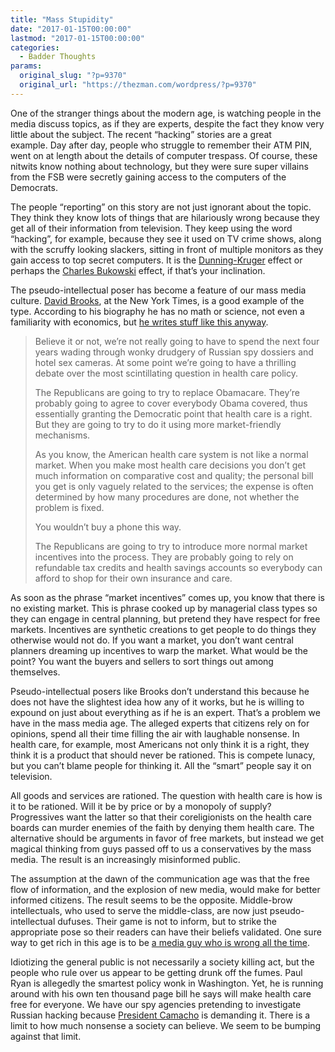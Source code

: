 ```yaml
---
title: "Mass Stupidity"
date: "2017-01-15T00:00:00"
lastmod: "2017-01-15T00:00:00"
categories:
  - Badder Thoughts
params:
  original_slug: "?p=9370"
  original_url: "https://thezman.com/wordpress/?p=9370"
---
```


One of the stranger things about the modern age, is watching people in
the media discuss topics, as if they are experts, despite the fact they
know very little about the subject. The recent “hacking” stories are a
great example. Day after day, people who struggle to remember their ATM
PIN, went on at length about the details of computer trespass. Of
course, these nitwits know nothing about technology, but they were sure
super villains from the FSB were secretly gaining access to the
computers of the Democrats.

The people “reporting” on this story are not just ignorant about the
topic. They think they know lots of things that are hilariously wrong
because they get all of their information from television. They keep
using the word “hacking”, for example, because they see it used on TV
crime shows, along with the scruffy looking slackers, sitting in front
of multiple monitors as they gain access to top secret computers. It is
the
<a href="https://en.wikipedia.org/wiki/Dunning%E2%80%93Kruger_effect"
target="_blank">Dunning-Kruger</a> effect or perhaps the <a
href="http://www.goodreads.com/quotes/428040-the-problem-with-the-world-is-that-the-intelligent-people"
target="_blank">Charles Bukowski</a> effect, if that’s your inclination.

The pseudo-intellectual poser has become a feature of our mass media
culture. <a
href="https://en.wikipedia.org/wiki/David_Brooks_(cultural_commentator)"
target="_blank">David Brooks</a>, at the New York Times, is a good
example of the type. According to his biography he has no math or
science, not even a familiarity with economics, but <a
href="https://www.nytimes.com/2017/01/13/opinion/do-markets-work-in-health-care.html?action=click&amp;pgtype=Homepage&amp;clickSource=story-heading&amp;module=opinion-c-col-left-region&amp;region=opinion-c-col-left-region&amp;WT.nav=opinion-c-col-left-region&amp;_r=2"
target="_blank">he writes stuff like this anyway</a>.

> Believe it or not, we’re not really going to have to spend the next
> four years wading through wonky drudgery of Russian spy dossiers and
> hotel sex cameras. At some point we’re going to have a thrilling
> debate over the most scintillating question in health care policy.
>
> The Republicans are going to try to replace Obamacare. They’re
> probably going to agree to cover everybody Obama covered, thus
> essentially granting the Democratic point that health care is a right.
> But they are going to try to do it using more market-friendly
> mechanisms.
>
> As you know, the American health care system is not like a normal
> market. When you make most health care decisions you don’t get much
> information on comparative cost and quality; the personal bill you get
> is only vaguely related to the services; the expense is often
> determined by how many procedures are done, not whether the problem is
> fixed.
>
> You wouldn’t buy a phone this way.
>
> The Republicans are going to try to introduce more normal market
> incentives into the process. They are probably going to rely on
> refundable tax credits and health savings accounts so everybody can
> afford to shop for their own insurance and care.

As soon as the phrase “market incentives” comes up, you know that there
is no existing market. This is phrase cooked up by managerial class
types so they can engage in central planning, but pretend they have
respect for free markets. Incentives are synthetic creations to get
people to do things they otherwise would not do. If you want a market,
you don’t want central planners dreaming up incentives to warp the
market. What would be the point? You want the buyers and sellers to sort
things out among themselves.

Pseudo-intellectual posers like Brooks don’t understand this because he
does not have the slightest idea how any of it works, but he is willing
to expound on just about everything as if he is an expert. That’s a
problem we have in the mass media age. The alleged experts that citizens
rely on for opinions, spend all their time filling the air with
laughable nonsense. In health care, for example, most Americans not only
think it is a right, they think it is a product that should never be
rationed. This is compete lunacy, but you can’t blame people for
thinking it. All the “smart” people say it on television.

All goods and services are rationed. The question with health care is
how is it to be rationed. Will it be by price or by a monopoly of
supply? Progressives want the latter so that their coreligionists on the
health care boards can murder enemies of the faith by denying them
health care. The alternative should be arguments in favor of free
markets, but instead we get magical thinking from guys passed off to us
a conservatives by the mass media. The result is an
increasingly misinformed public.

The assumption at the dawn of the communication age was that the free
flow of information, and the explosion of new media, would make for
better informed citizens. The result seems to be the opposite.
Middle-brow intellectuals, who used to serve the middle-class, are now
just pseudo-intellectual dufuses. Their game is not to inform, but to
strike the appropriate pose so their readers can have their
beliefs validated. One sure way to get rich in this age is to be <a
href="http://virtualglobetrotting.com/map/thomas-friedmans-house/view/google/"
target="_blank">a media guy who is wrong all the time</a>.

Idiotizing the general public is not necessarily a society killing act,
but the people who rule over us appear to be getting drunk off the
fumes. Paul Ryan is allegedly the smartest policy wonk in Washington.
Yet, he is running around with his own ten thousand page bill he says
will make health care free for everyone. We have our spy agencies
pretending to investigate Russian hacking because
<a href="https://www.youtube.com/watch?v=sGUNPMPrxvA"
target="_blank">President Camacho</a> is demanding it. There is a limit
to how much nonsense a society can believe. We seem to be bumping
against that limit.
